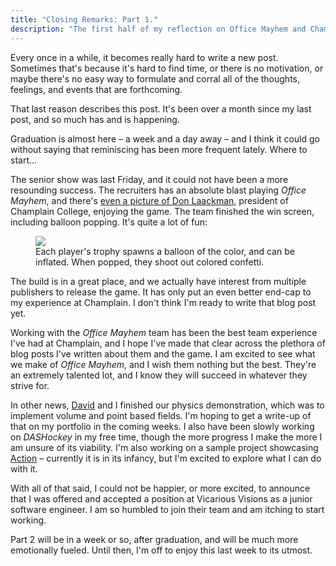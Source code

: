 ```yaml
---
title: "Closing Remarks: Part 1."
description: "The first half of my reflection on Office Mayhem and Champlain College."
---
```


Every once in a while, it becomes really hard to write a new post. Sometimes that's because it's hard to find time, or there is no motivation, or maybe there's no easy way to formulate and corral all of the thoughts, feelings, and events that are forthcoming.

That last reason describes this post. It's been over a month since my last post, and so much has and is happening.

Graduation is almost here – a week and a day away – and I think it could go without saying that reminiscing has been more frequent lately. Where to start...

The senior show was last Friday, and it could not have been a more resounding success. The recruiters has an absolute blast playing _Office Mayhem_, and there's [even a picture of Don Laackman](https://twitter.com/officemayhem/status/858699193803845633), president of Champlain College, enjoying the game. The team finished the win screen, including balloon popping. It's quite a lot of fun:

<figure class="align-center">
  <img src="{{ site.url }}{{ site.baseurl }}/assets/images/blog/2017/05/balloons.gif">
  <figcaption>Each player's trophy spawns a balloon of the color, and can be inflated. When popped, they shoot out colored confetti.</figcaption>
</figure>

The build is in a great place, and we actually have interest from multiple publishers to release the game. It has only put an even better end-cap to my experience at Champlain. I don't think I'm ready to write that blog post yet.

Working with the _Office Mayhem_ team has been the best team experience I've had at Champlain, and I hope I've made that clear across the plethora of blog posts I've written about them and the game. I am excited to see what we make of _Office Mayhem_, and I wish them nothing but the best. They're an extremely talented lot, and I know they will succeed in whatever they strive for.

In other news, [David](wednesdavid.xyz) and I finished our physics demonstration, which was to implement volume and point based fields. I'm hoping to get a write-up of that on my portfolio in the coming weeks. I also have been slowly working on _DASHockey_ in my free time, though the more progress I make the more I am unsure of its viability. I'm also working on a sample project showcasing [Action]() – currently it is in its infancy, but I'm excited to explore what I can do with it.

With all of that said, I could not be happier, or more excited, to announce that I was offered and accepted a position at Vicarious Visions as a junior software engineer. I am so humbled to join their team and am itching to start working.

Part 2 will be in a week or so, after graduation, and will be much more emotionally fueled. Until then, I'm off to enjoy this last week to its utmost.

